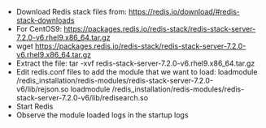 * Download Redis stack files from: https://redis.io/download/#redis-stack-downloads
* For CentOS9: https://packages.redis.io/redis-stack/redis-stack-server-7.2.0-v6.rhel9.x86_64.tar.gz
* wget https://packages.redis.io/redis-stack/redis-stack-server-7.2.0-v6.rhel9.x86_64.tar.gz
* Extract the file: tar -xvf redis-stack-server-7.2.0-v6.rhel9.x86_64.tar.gz
* Edit redis.conf files to add the module that we want to load:
  loadmodule /redis_installation/redis-modules/redis-stack-server-7.2.0-v6/lib/rejson.so
  loadmodule /redis_installation/redis-modules/redis-stack-server-7.2.0-v6/lib/redisearch.so
* Start Redis
* Observe the module loaded logs in the startup logs

